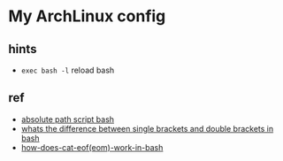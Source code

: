 # My ArchLinux config

## hints

- `exec bash -l` reload bash

## ref

- [absolute path script bash](https://linuxhint.com/absolute-path-script-bash/)
- [whats the difference between single brackets and double brackets in bash](https://stackoverflow.com/questions/3427872/whats-the-difference-between-and-in-bash)
- [how-does-cat-eof(eom)-work-in-bash](https://stackoverflow.com/questions/2500436/how-does-cat-eof-work-in-bash)
